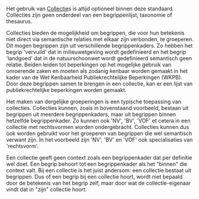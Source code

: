 Het gebruik van [Collectie](https://docs.geostandaarden.nl/nl-sbb/nl-sbb/#dfn-collectie)s is altijd optioneel binnen deze standaard. Collecties zijn geen onderdeel van een begrippenlijst, taxonomie of thesaurus.

Collecties bieden de mogelijkheid om begrippen, die voor hun betekenis niet direct via semantische relaties met elkaar zijn verbonden, te groeperen. Dit mogen begrippen zijn uit verschillende begrippenkaders. Zo hebben het begrip 'vervuild' dat in milieuwetgeving wordt gedefinieerd en het begrip 'landgoed' dat in de natuurschoonwet wordt gedefinieerd semantisch geen relatie. Beiden leiden tot beperkingen op het mogelijke gebruik van onroerende zaken en moeten als zodanig kenbaar worden gemaakt in het kader van de Wet Kenbaarheid Publiekrechtelijke Beperkingen (WKPB). Door deze begrippen samen te brengen in een collectie, kan er een lijst van publiekrechtelijke beperkingen worden gemaakt.

Het maken van dergelijke groeperingen is een typische toepassing van collecties. Collecties kunnen, zoals in bovenstaand voorbeeld, bestaan uit begrippen uit meerdere begrippenkaders, maar uit begrippen binnen hetzelfde begrippenkader. Zo kunnen ook 'NV', 'BV', 'VOF' et cetera in een collectie met rechtsvormen worden ondergebracht. Collecties kunnen dus ook worden gebruikt voor het groeperen van begrippen die wel semantisch verwant zijn. In het voorbeeld zijn 'NV', 'BV' en 'VOF' ook specialisaties van 'rechtsvorm'.

Een collectie geeft geen context zoals een begrippenkader dat per definitie wel doet. Een begrip behoort tot een begrippenkader als het "binnen" die context valt. Bij een collectie is het juist andersom: een collectie bestaat uit begrippen. Dus of een begrip bij een collectie hoort, wordt niet bepaald door de betekenis van het begrip zelf, maar door wat de collectie-eigenaar vindt dat in "zijn" collectie hoort.
